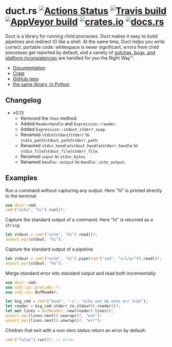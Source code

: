 # duct.rs [![Actions Status](https://github.com/oconnor663/duct.rs/workflows/tests/badge.svg)](https://github.com/oconnor663/duct.rs/actions) [![Travis build](https://travis-ci.org/oconnor663/duct.rs.svg?branch=master)](https://travis-ci.org/oconnor663/duct.rs) [![AppVeyor build](https://ci.appveyor.com/api/projects/status/w3g0fplnx234bxji/branch/master?svg=true)](https://ci.appveyor.com/project/oconnor663/duct-rs/branch/master) [![crates.io](https://img.shields.io/crates/v/duct.svg)](https://crates.io/crates/duct) [![docs.rs](https://docs.rs/duct/badge.svg)](https://docs.rs/duct)

Duct is a library for running child processes. Duct makes it easy to build
pipelines and redirect IO like a shell. At the same time, Duct helps you
write correct, portable code: whitespace is never significant, errors from
child processes get reported by default, and a variety of [gotchas, bugs,
and platform
inconsistencies](https://github.com/oconnor663/duct.py/blob/master/gotchas.md)
are handled for you the Right Way™.

- [Documentation](https://docs.rs/duct)
- [Crate](https://crates.io/crates/duct)
- [GitHub repo](https://github.com/oconnor663/duct.rs)
- [the same library, in Python](https://github.com/oconnor663/duct.py)

Changelog
---------

- v0.13
  - Removed the `then` method.
  - Added `ReaderHandle` and `Expression::reader`.
  - Added `Expression::stdout_stderr_swap`.
  - Renamed `stdin`/`stdout`/`stderr` to
    `stdin_path`/`stdout_path`/`stderr_path`.
  - Renamed `stdin_handle`/`stdout_handle`/`stderr_handle` to
    `stdin_file`/`stdout_file`/`stderr_file`.
  - Renamed `input` to `stdin_bytes`.
  - Renamed `Handle::output` to `Handle::into_output`.

Examples
--------

Run a command without capturing any output. Here "hi" is printed directly
to the terminal:

```rust
use duct::cmd;
cmd!("echo", "hi").run()?;
```

Capture the standard output of a command. Here "hi" is returned as a
`String`:

```rust
let stdout = cmd!("echo", "hi").read()?;
assert_eq!(stdout, "hi");
```

Capture the standard output of a pipeline:

```rust
let stdout = cmd!("echo", "hi").pipe(cmd!("sed", "s/i/o/")).read()?;
assert_eq!(stdout, "ho");
```

Merge standard error into standard output and read both incrementally:

```rust
use duct::cmd;
use std::io::prelude::*;
use std::io::BufReader;

let big_cmd = cmd!("bash", "-c", "echo out && echo err 1>&2");
let reader = big_cmd.stderr_to_stdout().reader()?;
let mut lines = BufReader::new(reader).lines();
assert_eq!(lines.next().unwrap()?, "out");
assert_eq!(lines.next().unwrap()?, "err");
```

Children that exit with a non-zero status return an error by default:

```rust
cmd!("false").run()?; // error
```
